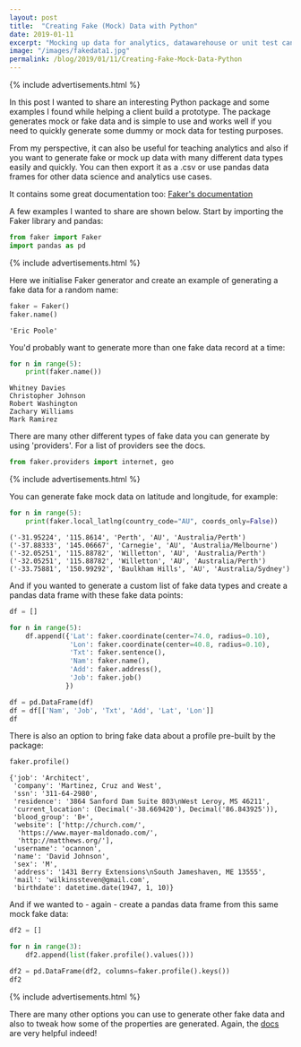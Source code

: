 ```yaml
---
layout: post
title:  "Creating Fake (Mock) Data with Python"
date: 2019-01-11
excerpt: "Mocking up data for analytics, datawarehouse or unit test can be challenging. This Python package is a fast and easy way to generate fake (mock) data."
image: "/images/fakedata1.jpg"
permalink: /blog/2019/01/11/Creating-Fake-Mock-Data-Python
---
```


{% include advertisements.html %}

In this post I wanted to share an interesting Python package and some examples I found while helping a client build a prototype. The package generates mock or fake data and is simple to use and works well if you need to quickly generate some dummy or mock data for testing purposes.

From my perspective, it can also be useful for teaching analytics and also if you want to generate fake or mock up data with many different data types easily and quickly. You can then export it as a .csv or use pandas data frames for other data science and analytics use cases. 

It contains some great documentation too: [Faker's documentation](https://faker.readthedocs.io/en/stable/index.html)




A few examples I wanted to share are shown below. Start by importing the Faker library and pandas:

```python
from faker import Faker
import pandas as pd
```

{% include advertisements.html %}


Here we initialise Faker generator and create an example of generating a fake data for a random name:

```python
faker = Faker()
faker.name()
```




    'Eric Poole'


You'd probably want to generate more than one fake data record at a time:

```python
for n in range(5):
    print(faker.name())
```

    Whitney Davies
    Christopher Johnson
    Robert Washington
    Zachary Williams
    Mark Ramirez



There are many other different types of fake data you can generate by using 'providers'. For a list of providers see the docs.
```python
from faker.providers import internet, geo
```

{% include advertisements.html %}


You can generate fake mock data on latitude and longitude, for example:

```python
for n in range(5):
    print(faker.local_latlng(country_code="AU", coords_only=False))
```

    ('-31.95224', '115.8614', 'Perth', 'AU', 'Australia/Perth')
    ('-37.88333', '145.06667', 'Carnegie', 'AU', 'Australia/Melbourne')
    ('-32.05251', '115.88782', 'Willetton', 'AU', 'Australia/Perth')
    ('-32.05251', '115.88782', 'Willetton', 'AU', 'Australia/Perth')
    ('-33.75881', '150.99292', 'Baulkham Hills', 'AU', 'Australia/Sydney')




And if you wanted to generate a custom list of fake data types and create a pandas data frame with these fake data points:

```python
df = []

for n in range(5):
    df.append({'Lat': faker.coordinate(center=74.0, radius=0.10),
               'Lon': faker.coordinate(center=40.8, radius=0.10),
               'Txt': faker.sentence(),
               'Nam': faker.name(),
               'Add': faker.address(),
               'Job': faker.job()
              })

df = pd.DataFrame(df)
df = df[['Nam', 'Job', 'Txt', 'Add', 'Lat', 'Lon']]
df
```




There is also an option to bring fake data about a profile pre-built by the package:

```python
faker.profile()
```




    {'job': 'Architect',
     'company': 'Martinez, Cruz and West',
     'ssn': '311-64-2980',
     'residence': '3864 Sanford Dam Suite 803\nWest Leroy, MS 46211',
     'current_location': (Decimal('-38.669420'), Decimal('86.843925')),
     'blood_group': 'B+',
     'website': ['http://church.com/',
      'https://www.mayer-maldonado.com/',
      'http://matthews.org/'],
     'username': 'ocannon',
     'name': 'David Johnson',
     'sex': 'M',
     'address': '1431 Berry Extensions\nSouth Jameshaven, ME 13555',
     'mail': 'wilkinssteven@gmail.com',
     'birthdate': datetime.date(1947, 1, 10)}


And if we wanted to - again - create a pandas data frame from this same mock fake data:



```python
df2 = []

for n in range(3):
    df2.append(list(faker.profile().values()))

df2 = pd.DataFrame(df2, columns=faker.profile().keys())
df2
```

{% include advertisements.html %}


There are many other options you can use to generate other fake data and also to tweak how some of the properties are generated. Again, the [docs](https://faker.readthedocs.io/en/stable/index.html) are very helpful indeed!
